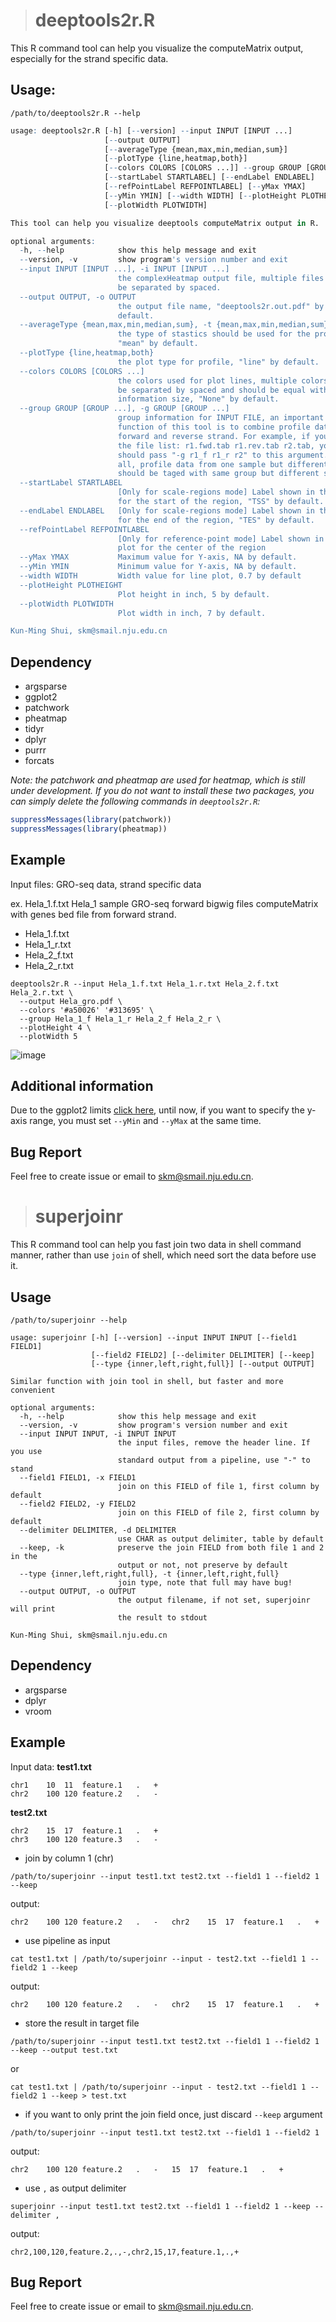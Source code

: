 > # deeptools2r.R

This R command tool can help you visualize the computeMatrix output, especially for the strand specific data.

## Usage:

```shell
/path/to/deeptools2r.R --help
```

```r
usage: deeptools2r.R [-h] [--version] --input INPUT [INPUT ...]
                     [--output OUTPUT]
                     [--averageType {mean,max,min,median,sum}]
                     [--plotType {line,heatmap,both}]
                     [--colors COLORS [COLORS ...]] --group GROUP [GROUP ...]
                     [--startLabel STARTLABEL] [--endLabel ENDLABEL]
                     [--refPointLabel REFPOINTLABEL] [--yMax YMAX]
                     [--yMin YMIN] [--width WIDTH] [--plotHeight PLOTHEIGHT]
                     [--plotWidth PLOTWIDTH]

This tool can help you visualize deeptools computeMatrix output in R.

optional arguments:
  -h, --help            show this help message and exit
  --version, -v         show program's version number and exit
  --input INPUT [INPUT ...], -i INPUT [INPUT ...]
                        the complexHeatmap output file, multiple files should
                        be separated by spaced.
  --output OUTPUT, -o OUTPUT
                        the output file name, "deeptools2r.out.pdf" by
                        default.
  --averageType {mean,max,min,median,sum}, -t {mean,max,min,median,sum}
                        the type of stastics should be used for the profile,
                        "mean" by default.
  --plotType {line,heatmap,both}
                        the plot type for profile, "line" by default.
  --colors COLORS [COLORS ...]
                        the colors used for plot lines, multiple colors should
                        be separated by spaced and should be equal with group
                        information size, "None" by default.
  --group GROUP [GROUP ...], -g GROUP [GROUP ...]
                        group information for INPUT FILE, an important
                        function of this tool is to combine profile data from
                        forward and reverse strand. For example, if you have
                        the file list: r1.fwd.tab r1.rev.tab r2.tab, you
                        should pass "-g r1_f r1_r r2" to this argument. All in
                        all, profile data from one sample but different strand
                        should be taged with same group but different strand.
  --startLabel STARTLABEL
                        [Only for scale-regions mode] Label shown in the plot
                        for the start of the region, "TSS" by default.
  --endLabel ENDLABEL   [Only for scale-regions mode] Label shown in the plot
                        for the end of the region, "TES" by default.
  --refPointLabel REFPOINTLABEL
                        [Only for reference-point mode] Label shown in the
                        plot for the center of the region
  --yMax YMAX           Maximum value for Y-axis, NA by default.
  --yMin YMIN           Minimum value for Y-axis, NA by default.
  --width WIDTH         Width value for line plot, 0.7 by default
  --plotHeight PLOTHEIGHT
                        Plot height in inch, 5 by default.
  --plotWidth PLOTWIDTH
                        Plot width in inch, 7 by default.

Kun-Ming Shui, skm@smail.nju.edu.cn
```

## Dependency

- argsparse
- ggplot2
- patchwork
- pheatmap
- tidyr
- dplyr
- purrr
- forcats

*Note: the patchwork and pheatmap are used for heatmap, which is still under development. 
If you do not want to install these two packages, you can simply delete the following commands in ```deeptools2r.R```:*

```r
suppressMessages(library(patchwork))
suppressMessages(library(pheatmap))
```

## Example

Input files: GRO-seq data, strand specific data

ex. Hela_1.f.txt  Hela_1 sample GRO-seq forward bigwig files computeMatrix with genes bed file from forward strand.

- Hela_1.f.txt
- Hela_1_r.txt
- Hela_2_f.txt
- Hela_2_r.txt

```shell
deeptools2r.R --input Hela_1.f.txt Hela_1.r.txt Hela_2.f.txt Hela_2.r.txt \
  --output Hela_gro.pdf \
  --colors '#a50026' '#313695' \
  --group Hela_1_f Hela_1_r Hela_2_f Hela_2_r \
  --plotHeight 4 \
  --plotWidth 5
```

![image](https://user-images.githubusercontent.com/92142596/227109389-772daf15-8ac5-4369-b7b1-5ec377814ff6.png)

## Additional information

Due to the ggplot2 limits [click here](https://github.com/tidyverse/ggplot2/issues/2907), until now, 
if you want to specify the y-axis range, you must set ```--yMin``` and ```--yMax``` at the same time.

## Bug Report

Feel free to create issue or email to skm@smail.nju.edu.cn.

> # superjoinr

This R command tool can help you fast join two data in shell command manner, rather than use ```join``` of shell, which need sort the data before use it.

## Usage

```shell
/path/to/superjoinr --help
```
```
usage: superjoinr [-h] [--version] --input INPUT INPUT [--field1 FIELD1]
                  [--field2 FIELD2] [--delimiter DELIMITER] [--keep]
                  [--type {inner,left,right,full}] [--output OUTPUT]

Similar function with join tool in shell, but faster and more convenient

optional arguments:
  -h, --help            show this help message and exit
  --version, -v         show program's version number and exit
  --input INPUT INPUT, -i INPUT INPUT
                        the input files, remove the header line. If you use
                        standard output from a pipeline, use "-" to stand
  --field1 FIELD1, -x FIELD1
                        join on this FIELD of file 1, first column by default
  --field2 FIELD2, -y FIELD2
                        join on this FIELD of file 2, first column by default
  --delimiter DELIMITER, -d DELIMITER
                        use CHAR as output delimiter, table by default
  --keep, -k            preserve the join FIELD from both file 1 and 2 in the
                        output or not, not preserve by default
  --type {inner,left,right,full}, -t {inner,left,right,full}
                        join type, note that full may have bug!
  --output OUTPUT, -o OUTPUT
                        the output filename, if not set, superjoinr will print
                        the result to stdout

Kun-Ming Shui, skm@smail.nju.edu.cn
```

## Dependency

- argsparse
- dplyr
- vroom

## Example

Input data:
**test1.txt**
```
chr1	10	11	feature.1	.	+
chr2	100	120	feature.2	.	-
```
**test2.txt**
```
chr2	15	17	feature.1	.	+
chr3	100	120	feature.3	.	-
```
- join by column 1 (chr)
```
/path/to/superjoinr --input test1.txt test2.txt --field1 1 --field2 1 --keep
```
output:
```
chr2	100	120	feature.2	.	-	chr2	15	17	feature.1	.	+
```
- use pipeline as input
```
cat test1.txt | /path/to/superjoinr --input - test2.txt --field1 1 --field2 1 --keep
```
output:
```
chr2	100	120	feature.2	.	-	chr2	15	17	feature.1	.	+
```
- store the result in target file
```
/path/to/superjoinr --input test1.txt test2.txt --field1 1 --field2 1 --keep --output test.txt
```
or
```
cat test1.txt | /path/to/superjoinr --input - test2.txt --field1 1 --field2 1 --keep > test.txt
```
- if you want to only print the join field once, just discard ```--keep``` argument
```
/path/to/superjoinr --input test1.txt test2.txt --field1 1 --field2 1
```
output:
```
chr2	100	120	feature.2	.	-	15	17	feature.1	.	+
```
- use ```,``` as output delimiter
```
superjoinr --input test1.txt test2.txt --field1 1 --field2 1 --keep --delimiter ,
```
output:
```
chr2,100,120,feature.2,.,-,chr2,15,17,feature.1,.,+
```
## Bug Report

Feel free to create issue or email to skm@smail.nju.edu.cn.
